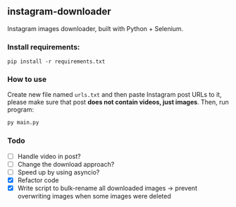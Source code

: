## instagram-downloader
Instagram images downloader, built with Python + Selenium.

### Install requirements:
```pip
pip install -r requirements.txt
```

### How to use 
Create new file named `urls.txt` and then paste Instagram post URLs to it, please make sure that post **does not contain videos, just images**. Then, run program:
```py
py main.py
```

### Todo
- [ ] Handle video in post?
- [ ] Change the download approach?
- [ ] Speed up by using asyncio?
- [x] Refactor code 
- [x] Write script to bulk-rename all downloaded images -> prevent overwriting images when some images were deleted